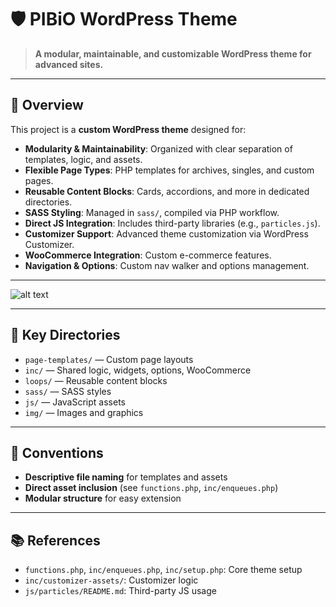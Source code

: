 
# 🛡️ PIBiO WordPress Theme

> **A modular, maintainable, and customizable WordPress theme for advanced sites.**

---

## 🚀 Overview

This project is a **custom WordPress theme** designed for:

- **Modularity & Maintainability**: Organized with clear separation of templates, logic, and assets.
- **Flexible Page Types**: PHP templates for archives, singles, and custom pages.
- **Reusable Content Blocks**: Cards, accordions, and more in dedicated directories.
- **SASS Styling**: Managed in `sass/`, compiled via PHP workflow.
- **Direct JS Integration**: Includes third-party libraries (e.g., `particles.js`).
- **Customizer Support**: Advanced theme customization via WordPress Customizer.
- **WooCommerce Integration**: Custom e-commerce features.
- **Navigation & Options**: Custom nav walker and options management.

---
![alt text](<img width="1955" height="1305" alt="image" src="https://github.com/user-attachments/assets/28a697a6-c7e7-461e-a7e2-bdbf8af9353d" />
 "")

---

## 📁 Key Directories

- `page-templates/` — Custom page layouts
- `inc/` — Shared logic, widgets, options, WooCommerce
- `loops/` — Reusable content blocks
- `sass/` — SASS styles
- `js/` — JavaScript assets
- `img/` — Images and graphics

---

## 📝 Conventions

- **Descriptive file naming** for templates and assets
- **Direct asset inclusion** (see `functions.php`, `inc/enqueues.php`)
- **Modular structure** for easy extension

---

## 📚 References

- `functions.php`, `inc/enqueues.php`, `inc/setup.php`: Core theme setup
- `inc/customizer-assets/`: Customizer logic
- `js/particles/README.md`: Third-party JS usage
